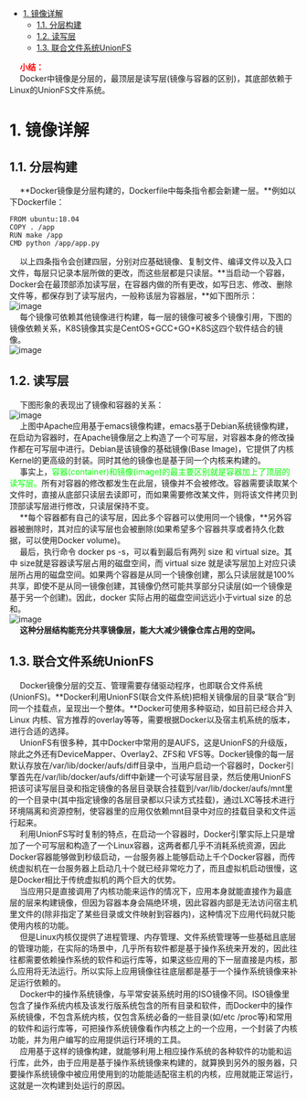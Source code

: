 <!-- TOC -->

- [1. 镜像详解](#1-镜像详解)
    - [1.1. 分层构建](#11-分层构建)
    - [1.2. 读写层](#12-读写层)
    - [1.3. 联合文件系统UnionFS](#13-联合文件系统unionfs)

<!-- /TOC -->

<!-- 
https://mp.weixin.qq.com/s/xq9lrHqBOWjQ65-V4Jrttg

-->

<!-- 
&emsp; docker本质就是宿主机的一个进程，docker是通过namespace实现资源隔离，通过cgroup实现资源限制，通过写时复制技术(copy-on-write)实现了高效的文件操作(类似虚拟机的磁盘比如分配500g并不是实际占用物理磁盘500g)  
&emsp; 1)namespaces 名称空间  
![image](https://gitee.com/wt1814/pic-host/raw/master/images/devops/docker/docker-18.png)  
&emsp; 2)control Group 控制组  
cgroup的特点是：  　　　

* cgroup的api以一个伪文件系统的实现方式，用户的程序可以通过文件系统实现cgroup的组件管理
* cgroup的组件管理操作单元可以细粒度到线程级别，另外用户可以创建和销毁cgroup，从而实现资源载分配和再利用
* 所有资源管理的功能都以子系统的方式实现，接口统一子任务创建之初与其父任务处于同一个cgroup的控制组


&emsp; Docker虚拟化技术需要以下核心技术的支撑：  
![image](https://gitee.com/wt1814/pic-host/raw/master/images/devops/docker/docker-33.png)  

&emsp; 首先，Docker 的出现一定是因为目前的后端在开发和运维阶段确实需要一种虚拟化技术解决开发环境和生产环境环境一致的问题，通过 Docker 可以将程序运行的环境也纳入到版本控制中，排除因为环境造成不同运行结果的可能。但是上述需求虽然推动了虚拟化技术的产生，但是如果没有合适的底层技术支撑，那么仍然得不到一个完美的产品。本文剩下的内容会介绍几种 Docker 使用的核心技术，如果了解它们的使用方法和原理，就能清楚 Docker 的实现原理。  
-->

&emsp; **<font color = "red">小结：</font>**  
&emsp; Docker中镜像是分层的，最顶层是读写层(镜像与容器的区别)，其底部依赖于Linux的UnionFS文件系统。  

# 1. 镜像详解

## 1.1. 分层构建  
&emsp; **Docker镜像是分层构建的，Dockerfile中每条指令都会新建一层。**例如以下Dockerfile：  

```text
FROM ubuntu:18.04
COPY . /app
RUN make /app
CMD python /app/app.py
```
&emsp; 以上四条指令会创建四层，分别对应基础镜像、复制文件、编译文件以及入口文件，每层只记录本层所做的更改，而这些层都是只读层。**当启动一个容器，Docker会在最顶部添加读写层，在容器内做的所有更改，如写日志、修改、删除文件等，都保存到了读写层内，一般称该层为容器层，**如下图所示：  
![image](https://gitee.com/wt1814/pic-host/raw/master/images/devops/docker/docker-15.png)  
&emsp; 每个镜像可依赖其他镜像进行构建，每一层的镜像可被多个镜像引用，下图的镜像依赖关系，K8S镜像其实是CentOS+GCC+GO+K8S这四个软件结合的镜像。  
![image](https://gitee.com/wt1814/pic-host/raw/master/images/devops/docker/docker-19.png)  

## 1.2. 读写层  
&emsp; 下图形象的表现出了镜像和容器的关系：  
![image](https://gitee.com/wt1814/pic-host/raw/master/images/devops/docker/docker-20.png)  
&emsp; 上图中Apache应用基于emacs镜像构建，emacs基于Debian系统镜像构建，在启动为容器时，在Apache镜像层之上构造了一个可写层，对容器本身的修改操作都在可写层中进行。Debian是该镜像的基础镜像(Base Image)，它提供了内核Kernel的更高级的封装。同时其他的镜像也是基于同一个内核来构建的。  
&emsp; 事实上，<font color = "lime">容器(container)和镜像(image)的最主要区别就是容器加上了顶层的读写层。</font>所有对容器的修改都发生在此层，镜像并不会被修改。容器需要读取某个文件时，直接从底部只读层去读即可，而如果需要修改某文件，则将该文件拷贝到顶部读写层进行修改，只读层保持不变。  
&emsp; **每个容器都有自己的读写层，因此多个容器可以使用同一个镜像，**另外容器被删除时，其对应的读写层也会被删除(如果希望多个容器共享或者持久化数据，可以使用Docker volume)。  
&emsp; 最后，执行命令 docker ps -s，可以看到最后有两列 size 和 virtual size。其中 size就是容器读写层占用的磁盘空间，而 virtual size 就是读写层加上对应只读层所占用的磁盘空间。如果两个容器是从同一个镜像创建，那么只读层就是100%共享，即使不是从同一镜像创建，其镜像仍然可能共享部分只读层(如一个镜像是基于另一个创建)。因此，docker 实际占用的磁盘空间远远小于virtual size 的总和。  
![image](https://gitee.com/wt1814/pic-host/raw/master/images/devops/docker/docker-14.png)  
&emsp; **这种分层结构能充分共享镜像层，能大大减少镜像仓库占用的空间。**  

## 1.3. 联合文件系统UnionFS  
&emsp; Docker镜像分层的交互、管理需要存储驱动程序，也即联合文件系统(UnionFS)。**Docker利用UnionFS(联合文件系统)把相关镜像层的目录“联合”到同一个挂载点，呈现出一个整体。**Docker可使用多种驱动，如目前已经合并入Linux 内核、官方推荐的overlay等等，需要根据Docker以及宿主机系统的版本，进行合适的选择。  
&emsp; UnionFS有很多种，其中Docker中常用的是AUFS，这是UnionFS的升级版，除此之外还有DeviceMapper、Overlay2、ZFS和 VFS等。Docker镜像的每一层默认存放在/var/lib/docker/aufs/diff目录中，当用户启动一个容器时，Docker引擎首先在/var/lib/docker/aufs/diff中新建一个可读写层目录，然后使用UnionFS把该可读写层目录和指定镜像的各层目录联合挂载到/var/lib/docker/aufs/mnt里的一个目录中(其中指定镜像的各层目录都以只读方式挂载)，通过LXC等技术进行环境隔离和资源控制，使容器里的应用仅依赖mnt目录中对应的挂载目录和文件运行起来。  
&emsp; 利用UnionFS写时复制的特点，在启动一个容器时，Docker引擎实际上只是增加了一个可写层和构造了一个Linux容器，这两者都几乎不消耗系统资源，因此Docker容器能够做到秒级启动，一台服务器上能够启动上千个Docker容器，而传统虚拟机在一台服务器上启动几十个就已经非常吃力了，而且虚拟机启动很慢，这是Docker相比于传统虚拟机的两个巨大的优势。  
&emsp; 当应用只是直接调用了内核功能来运作的情况下，应用本身就能直接作为最底层的层来构建镜像，但因为容器本身会隔绝环境，因此容器内部是无法访问宿主机里文件的(除非指定了某些目录或文件映射到容器内)，这种情况下应用代码就只能使用内核的功能。  
&emsp; 但是Linux内核仅提供了进程管理、内存管理、文件系统管理等一些基础且底层的管理功能，在实际的场景中，几乎所有软件都是基于操作系统来开发的，因此往往都需要依赖操作系统的软件和运行库等，如果这些应用的下一层直接是内核，那么应用将无法运行。所以实际上应用镜像往往底层都是基于一个操作系统镜像来补足运行依赖的。  
&emsp; Docker中的操作系统镜像，与平常安装系统时用的ISO镜像不同。ISO镜像里包含了操作系统内核及该发行版系统包含的所有目录和软件，而Docker中的操作系统镜像，不包含系统内核，仅包含系统必备的一些目录(如/etc /proc等)和常用的软件和运行库等，可把操作系统镜像看作内核之上的一个应用，一个封装了内核功能，并为用户编写的应用提供运行环境的工具。   
&emsp; 应用基于这样的镜像构建，就能够利用上相应操作系统的各种软件的功能和运行库，此外，由于应用是基于操作系统镜像来构建的，就算换到另外的服务器，只要操作系统镜像中被应用使用到的功能能适配宿主机的内核，应用就能正常运行，这就是一次构建到处运行的原因。  

<!-- 

&emsp; Linux 的命名空间和控制组分别解决了不同资源隔离的问题，前者解决了进程、网络以及文件系统的隔离，后者实现了 CPU、内存等资源的隔离，但是在 Docker 中还有另一个非常重要的问题需要解决 - 也就是镜像。  
&emsp; 镜像到底是什么，它又是如何组成和组织的是作者使用Docker以来的一段时间内一直比较让作者感到困惑的问题，可以使用docker run非常轻松地从远程下载Docker的镜像并在本地运行。  
&emsp; Docker 镜像其实本质就是一个压缩包，可以使用下面的命令将一个Docker镜像中的文件导出：  

```text
$ docker export $(docker create busybox) | tar -C rootfs -xvf -
$ ls
bin  dev  etc  home proc root sys  tmp  usr  var
```
&emsp; 可以看到这个busybox镜像中的目录结构与Linux操作系统的根目录中的内容并没有太多的区别，可以说Docker镜像就是一个文件。 
-->

